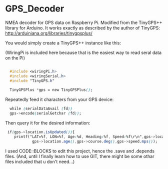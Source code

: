# GPS_Decoder
NMEA decoder for GPS data on Raspberry Pi. Modified from the TinyGPS++ library for Arduino.
It works exactly as described by the author of TinyGPS: http://arduiniana.org/libraries/tinygpsplus/

You would simply create a TinyGPS++ instance like this:

(WiringPi is included here because that is the easiest way to read seral data on the Pi)
```css

  #include <wiringPi.h>
  #include <wiringSerial.h>
  #include "TinyGPS.h"
  
  TinyGPSPlus *gps = new TinyGPSPlus();
```
Repeatedly feed it characters from your GPS device:
```css
  while (serialDataAvail (fd))
  gps->encode(serialGetchar (fd));
```
Then query it for the desired information:
```css
 if(gps->location.isUpdated()){
    printf("LAT=%f, LON=%f, Age:%d, Heading:%f, Speed:%f\r\n",gps->location.lat(),gps->location.lng(),
            gps->location.age(),gps->course.deg(),gps->speed.mps());
```

I used CODE::BLOCKS to edit this project, hence the .save and .depends files. (And, until I finally learn how to use GIT, there might be some othar files included that u don't need...)
